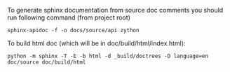 To generate sphinx documentation from source doc comments 
you should run following command (from project root)

```shell
sphinx-apidoc -f -o docs/source/api zython
```

To build html doc (which will be in doc/build/html/index.html):

```shell
python -m sphinx -T -E -b html -d _build/doctrees -D language=en doc/source doc/build/html
```

